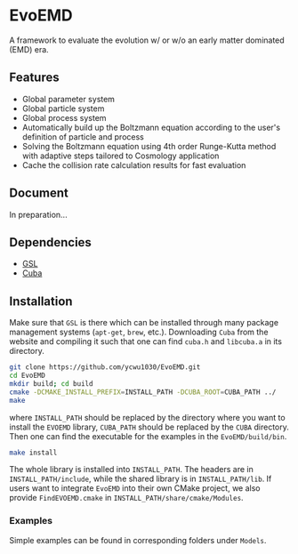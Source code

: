 # EvoEMD

A framework to evaluate the evolution w/ or w/o an early matter dominated (EMD) era.

## Features

- Global parameter system
- Global particle system
- Global process system
- Automatically build up the Boltzmann equation according to the user's definition of particle and process
- Solving the Boltzmann equation using 4th order Runge-Kutta method with adaptive steps tailored to Cosmology application
- Cache the collision rate calculation results for fast evaluation

## Document

In preparation...

## Dependencies

- [GSL](https://www.gnu.org/software/gsl/)
- [Cuba](http://www.feynarts.de/cuba/)

## Installation

Make sure that `GSL` is there which can be installed through many package management systems (`apt-get`, `brew`, etc.). Downloading `Cuba` from the website and compiling it such that one can find `cuba.h` and `libcuba.a` in its directory.

```bash
git clone https://github.com/ycwu1030/EvoEMD.git
cd EvoEMD
mkdir build; cd build
cmake -DCMAKE_INSTALL_PREFIX=INSTALL_PATH -DCUBA_ROOT=CUBA_PATH ../
make
```
where `INSTALL_PATH` should be replaced by the directory where you want to install the `EVOEMD` library, `CUBA_PATH` should be replaced by the `CUBA` directory. Then one can find the executable for the examples in the `EvoEMD/build/bin`.

```bash
make install
```
The whole library is installed into `INSTALL_PATH`. The headers are in `INSTALL_PATH/include`, while the shared library is in `INSTALL_PATH/lib`. If users want to integrate `EvoEMD` into their own CMake project, we also provide `FindEVOEMD.cmake` in `INSTALL_PATH/share/cmake/Modules`.

### Examples

Simple examples can be found in corresponding folders under `Models`.
